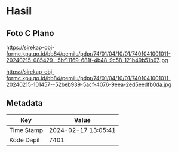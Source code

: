 # Hasil

## Foto C Plano

https://sirekap-obj-formc.kpu.go.id/bb84/pemilu/pdpr/74/01/04/10/01/7401041001011-20240215-085429--5bf11169-681f-4b48-9c58-121b49b51b67.jpg

https://sirekap-obj-formc.kpu.go.id/bb84/pemilu/pdpr/74/01/04/10/01/7401041001011-20240215-101457--52beb939-5acf-4076-9eea-2ed5eedfb0da.jpg


## Metadata

| Key        | Value               |
| ---------- | ------------------- |
| Time Stamp | 2024-02-17 13:05:41 |
| Kode Dapil | 7401                |



